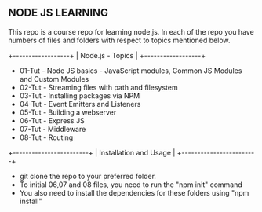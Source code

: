 NODE JS LEARNING
-----------------

This repo is a course repo for learning node.js. In each of 
the repo you have numbers of files and folders with respect to 
topics mentioned below. 

+------------------+
| Node.js - Topics |
+------------------+

- 01-Tut - Node JS basics - JavaScript modules, Common JS Modules 
         and Custom Modules 
- 02-Tut - Streaming files with path and filesystem
- 03-Tut - Installing packages via NPM 
- 04-Tut - Event Emitters and Listeners
- 05-Tut - Building a webserver 
- 06-Tut - Express JS
- 07-Tut - Middleware
- 08-Tut - Routing

+------------------------+
| Installation and Usage |
+------------------------+

- git clone the repo to your preferred folder. 
- To initial 06,07 and 08 files, you need to run the "npm init" command 
- You also need to install the dependencies for these folders using "npm install"
